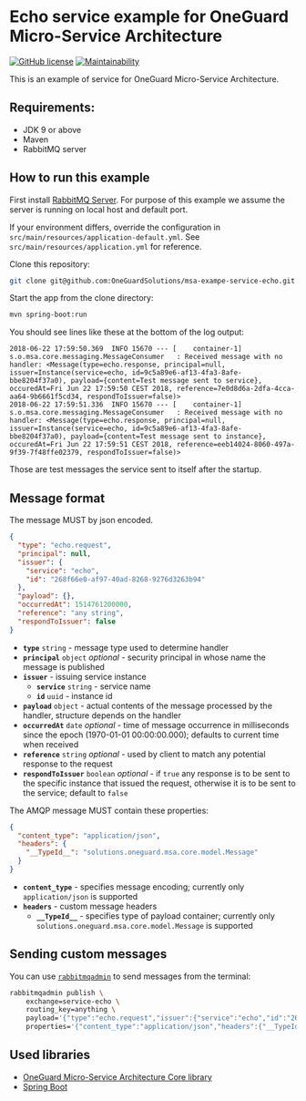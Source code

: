# Echo service example for OneGuard Micro-Service Architecture

[![GitHub license](https://img.shields.io/github/license/OneGuardSolutions/msa-core.svg)](https://github.com/OneGuardSolutions/msa-core/blob/master/LICENSE)
[![Maintainability](https://api.codeclimate.com/v1/badges/307482e5d00fdc4b5477/maintainability)](https://codeclimate.com/github/OneGuardSolutions/msa-exampe-service-echo/maintainability)

This is an example of service for OneGuard Micro-Service Architecture.

## Requirements:

- JDK 9 or above
- Maven
- RabbitMQ server

## How to run this example

First install [RabbitMQ Server](http://www.rabbitmq.com/download.html).
For purpose of this example we assume the server is running on local host and default port.

If your environment differs, override the configuration in `src/main/resources/application-default.yml`.
See `src/main/resources/application.yml` for reference. 

Clone this repository:

```bash
git clone git@github.com:OneGuardSolutions/msa-exampe-service-echo.git
```

Start the app from the clone directory:

```bash
mvn spring-boot:run
```

You should see lines like these at the bottom of the log output:

```
2018-06-22 17:59:50.369  INFO 15670 --- [    container-1] s.o.msa.core.messaging.MessageConsumer   : Received message with no handler: <Message(type=echo.response, principal=null, issuer=Instance(service=echo, id=9c5a89e6-af13-4fa3-8afe-bbe8204f37a0), payload={content=Test message sent to service}, occuredAt=Fri Jun 22 17:59:50 CEST 2018, reference=7e0d8d6a-2dfa-4cca-aa64-9b6661f5cd34, respondToIssuer=false)>
2018-06-22 17:59:51.336  INFO 15670 --- [    container-1] s.o.msa.core.messaging.MessageConsumer   : Received message with no handler: <Message(type=echo.response, principal=null, issuer=Instance(service=echo, id=9c5a89e6-af13-4fa3-8afe-bbe8204f37a0), payload={content=Test message sent to instance}, occuredAt=Fri Jun 22 17:59:51 CEST 2018, reference=eeb14024-8060-497a-9f39-7f48ffe02379, respondToIssuer=false)>
``` 

Those are test messages the service sent to itself after the startup.

## Message format

The message MUST by json encoded.

```json
{
  "type": "echo.request",
  "principal": null,
  "issuer": {
    "service": "echo",
    "id": "268f66e0-af97-40ad-8268-9276d3263b94" 
  },
  "payload": {},
  "occurredAt": 1514761200000, 
  "reference": "any string",  
  "respondToIssuer": false 
}
```

- **`type`** `string` - message type used to determine handler
- **`principal`** `object` *optional* - security principal in whose name the message is published
- **`issuer`** - issuing service instance
  - **`service`** `string` - service name
  - **`id`** `uuid` - instance id
- **`payload`** `object` - actual contents of the message processed by the handler, 
                           structure depends on the handler
- **`occurredAt`** `date` *optional* - time of message occurrence in milliseconds since the epoch 
                                      (1970-01-01 00:00:00.000); defaults to current time when received
- **`reference`** `string` *optional* - used by client to match any potential response to the request
- **`respondToIssuer`** `boolean` *optional* - if `true` any response is to be sent to the specific instance
                                               that issued the request,
                                               otherwise it is to be sent to the service; default to `false`

The AMQP message MUST contain these properties:

```json
{
  "content_type": "application/json",
  "headers": {
    "__TypeId__": "solutions.oneguard.msa.core.model.Message"
  }
}
```

- **`content_type`** - specifies message encoding; currently only `application/json` is supported
- **`headers`** - custom message headers
  - **`__TypeId__`** - specifies type of payload container; 
                       currently only `solutions.oneguard.msa.core.model.Message` is supported



## Sending custom messages

You can use [`rabbitmqadmin`](https://www.rabbitmq.com/management-cli.html) to send messages from the terminal:

```bash
rabbitmqadmin publish \
    exchange=service-echo \
    routing_key=anything \
    payload='{"type":"echo.request","issuer":{"service":"echo","id":"268f66e0-af97-40ad-8268-9276d3263b94"},"payload":{"content":"Custom test message"}}' \
    properties='{"content_type":"application/json","headers":{"__TypeId__":"solutions.oneguard.msa.core.model.Message"}}'
```

## Used libraries

- [OneGuard Micro-Service Architecture Core library](https://github.com/OneGuardSolutions/msa-core)
- [Spring Boot](https://spring.io/projects/spring-boot)
